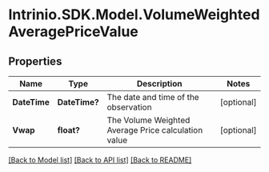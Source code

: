 # Intrinio.SDK.Model.VolumeWeightedAveragePriceValue
## Properties

Name | Type | Description | Notes
------------ | ------------- | ------------- | -------------
**DateTime** | **DateTime?** | The date and time of the observation | [optional] 
**Vwap** | **float?** | The Volume Weighted Average Price calculation value | [optional] 

[[Back to Model list]](../README.md#documentation-for-models) [[Back to API list]](../README.md#documentation-for-api-endpoints) [[Back to README]](../README.md)

